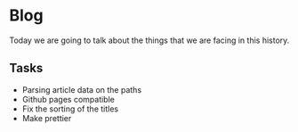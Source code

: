 # Blog 

Today we are going to talk about the things that we are facing in this history.

## Tasks

- Parsing article data on the paths
- Github pages compatible
- Fix the sorting of the titles
- Make prettier



